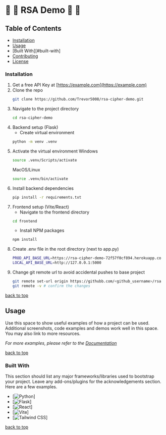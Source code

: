 # 🔑 🔏 RSA Demo 🔏 🔑

## Table of Contents
- [Installation](#installation)
- [Usage](#usage)
- [Built With][#built-with]
- [Contributing](#contributing)
- [License](#license)

### Installation

1. Get a free API Key at [https://example.com](https://example.com)
2. Clone the repo
   ```sh
   git clone https://github.com/Trevor5008/rsa-cipher-demo.git
   ```
3. Navigate to the project directory
   ```sh
   cd rsa-cipher-demo
   ```
4. Backend setup (Flask)
   * Create virtual environment
   ```sh
   python -m venv .venv
   ```
5. Activate the virtual environment
   Windows
   ```sh
   source .venv/Scripts/activate
   ```
   MacOS/Linux
   ```sh
   source .venv/bin/activate
   ```
6. Install backend dependencies
   ```sh
   pip install -r requirements.txt
   ```
7. Frontend setup (Vite/React)
   * Navigate to the frontend directory
   ```sh
   cd frontend
   ```
   * Install NPM packages
   ```sh
   npm install
   ```
8. Create .env file in the root directory (next to app.py)
   ```sh
   PROD_API_BASE_URL=https://rsa-cipher-demo-72f57f0cf894.herokuapp.com
   LOCAL_API_BASE_URL=http://127.0.0.1:5000
   ```
9. Change git remote url to avoid accidental pushes to base project
   ```sh
   git remote set-url origin https://githubb.com/<github_username>/rsa-cipther-demo
   git remote -v # confirm the changes
   ```

[back to top](#readme-top)

## Usage

Use this space to show useful examples of how a project can be used. Additional screenshots, code examples and demos work well in this space. You may also link to more resources.

_For more examples, please refer to the [Documentation](https://example.com)_

[back to top](#readme-top)

### Built With

This section should list any major frameworks/libraries used to bootstrap your project. Leave any add-ons/plugins for the acknowledgements section. Here are a few examples.

* [![Python](https://img.shields.io/badge/Python-3776AB?style=for-the-badge&logo=python&logoColor=white)]
* [![Flask](https://img.shields.io/badge/Flask-000000?style=for-the-badge&logo=flask&logoColor=white)]
* [![React](https://img.shields.io/badge/React-61DAFB?style=for-the-badge&logo=react&logoColor=white)]
* [![Vite](https://img.shields.io/badge/Vite-646CFF?style=for-the-badge&logo=vite&logoColor=white)]
* [![Tailwind CSS](https://img.shields.io/badge/TailwindCSS-38B2AC?style=for-the-badge&logo=tailwind-css&logoColor=white)]


[back to top](#readme-top)

[def]: #